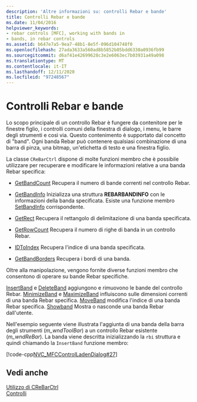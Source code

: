 ```yaml
---
description: 'Altre informazioni su: controlli Rebar e bande'
title: Controlli Rebar e bande
ms.date: 11/04/2016
helpviewer_keywords:
- rebar controls [MFC], working with bands in
- bands, in rebar controls
ms.assetid: b647e7a5-9ea7-48b1-8e5f-096d104748f0
ms.openlocfilehash: 27ada3633a560ad8b5852b05bdd6330a0936fb99
ms.sourcegitcommit: d6af41e42699628c3e2e6063ec7b03931a49a098
ms.translationtype: MT
ms.contentlocale: it-IT
ms.lasthandoff: 12/11/2020
ms.locfileid: "97248567"
---
```

# <a name="rebar-controls-and-bands"></a>Controlli Rebar e bande

Lo scopo principale di un controllo Rebar è fungere da contenitore per le finestre figlio, i controlli comuni della finestra di dialogo, i menu, le barre degli strumenti e così via. Questo contenimento è supportato dal concetto di "band". Ogni banda Rebar può contenere qualsiasi combinazione di una barra di pinza, una bitmap, un'etichetta di testo e una finestra figlio.

La classe `CReBarCtrl` dispone di molte funzioni membro che è possibile utilizzare per recuperare e modificare le informazioni relative a una banda Rebar specifica:

- [GetBandCount](../mfc/reference/crebarctrl-class.md#getbandcount) Recupera il numero di bande correnti nel controllo Rebar.

- [GetBandInfo](../mfc/reference/crebarctrl-class.md#getbandinfo) Inizializza una struttura **REBARBANDINFO** con le informazioni della banda specificata. Esiste una funzione membro [SetBandInfo](../mfc/reference/crebarctrl-class.md#setbandinfo) corrispondente.

- [GetRect](../mfc/reference/crebarctrl-class.md#getrect) Recupera il rettangolo di delimitazione di una banda specificata.

- [GetRowCount](../mfc/reference/crebarctrl-class.md#getrowcount) Recupera il numero di righe di banda in un controllo Rebar.

- [IDToIndex](../mfc/reference/crebarctrl-class.md#idtoindex) Recupera l'indice di una banda specificata.

- [GetBandBorders](../mfc/reference/crebarctrl-class.md#getbandborders) Recupera i bordi di una banda.

Oltre alla manipolazione, vengono fornite diverse funzioni membro che consentono di operare su bande Rebar specifiche.

[InsertBand](../mfc/reference/crebarctrl-class.md#insertband) e [DeleteBand](../mfc/reference/crebarctrl-class.md#deleteband) aggiungono e rimuovono le bande del controllo Rebar. [MinimizeBand](../mfc/reference/crebarctrl-class.md#minimizeband) e [MaximizeBand](../mfc/reference/crebarctrl-class.md#maximizeband) influiscono sulle dimensioni correnti di una banda Rebar specifica. [MoveBand](../mfc/reference/crebarctrl-class.md#moveband) modifica l'indice di una banda Rebar specifica. [Showband](../mfc/reference/crebarctrl-class.md#showband) Mostra o nasconde una banda Rebar dall'utente.

Nell'esempio seguente viene illustrata l'aggiunta di una banda della barra degli strumenti (*m_wndToolBar*) a un controllo Rebar esistente (*m_wndReBar*). La banda viene descritta inizializzando la `rbi` struttura e quindi chiamando la `InsertBand` funzione membro:

[!code-cpp[NVC_MFCControlLadenDialog#27](../mfc/codesnippet/cpp/rebar-controls-and-bands_1.cpp)]

## <a name="see-also"></a>Vedi anche

[Utilizzo di CReBarCtrl](../mfc/using-crebarctrl.md)<br/>
[Controlli](../mfc/controls-mfc.md)
